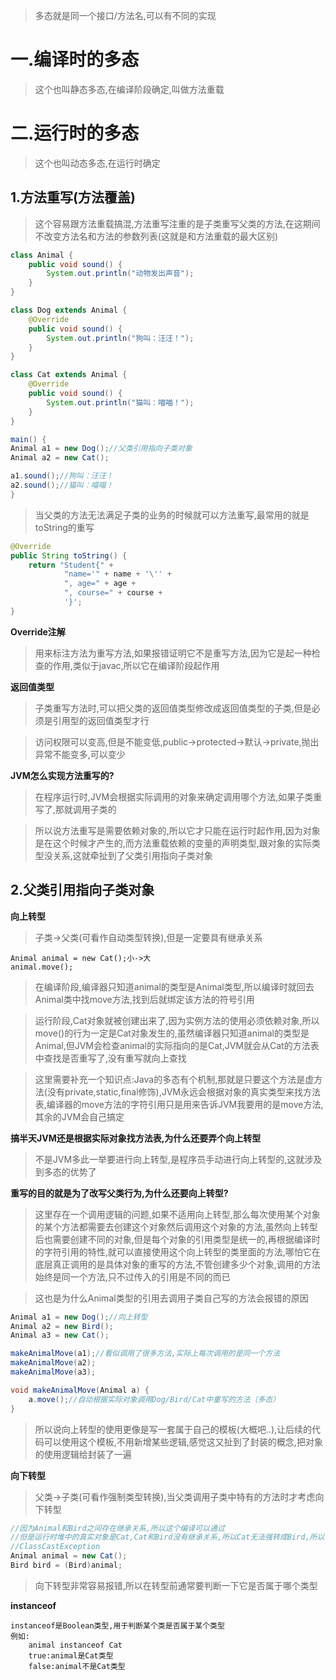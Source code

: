 
>多态就是同一个接口/方法名,可以有不同的实现

# 一.编译时的多态

>这个也叫静态多态,在编译阶段确定,叫做方法重载

# 二.运行时的多态

>这个也叫动态多态,在运行时确定

## 1.方法重写(方法覆盖)

>这个容易跟方法重载搞混,方法重写注重的是子类重写父类的方法,在这期间不改变方法名和方法的参数列表(这就是和方法重载的最大区别)

```Java
class Animal {
    public void sound() {
        System.out.println("动物发出声音");
    }
}

class Dog extends Animal {
    @Override
    public void sound() {
        System.out.println("狗叫：汪汪！");
    }
}

class Cat extends Animal {
    @Override
    public void sound() {
        System.out.println("猫叫：喵喵！");
    }
}

main() {
Animal a1 = new Dog();//父类引用指向子类对象
Animal a2 = new Cat();

a1.sound();//狗叫：汪汪！
a2.sound();//猫叫：喵喵！
}
```

>当父类的方法无法满足子类的业务的时候就可以方法重写,最常用的就是toString的重写

```Java
@Override  
public String toString() {  
    return "Student{" +  
            "name='" + name + '\'' +  
            ", age=" + age +  
            ", course=" + course +  
            '}';  
}
```

**Override注解**

>用来标注方法为重写方法,如果报错证明它不是重写方法,因为它是起一种检查的作用,类似于javac,所以它在编译阶段起作用


**返回值类型**

>子类重写方法时,可以把父类的返回值类型修改成返回值类型的子类,但是必须是引用型的返回值类型才行

>访问权限可以变高,但是不能变低,public->protected->默认->private,抛出异常不能变多,可以变少


**JVM怎么实现方法重写的?**

>在程序运行时,JVM会根据实际调用的对象来确定调用哪个方法,如果子类重写了,那就调用子类的

>所以说方法重写是需要依赖对象的,所以它才只能在运行时起作用,因为对象是在这个时候才产生的,而方法重载依赖的变量的声明类型,跟对象的实际类型没关系,这就牵扯到了父类引用指向子类对象


## 2.父类引用指向子类对象

**向上转型**

>子类->父类(可看作自动类型转换),但是一定要具有继承关系

```
Animal animal = new Cat();小->大
animal.move();
```

>在编译阶段,编译器只知道animal的类型是Animal类型,所以编译时就回去Animal类中找move方法,找到后就绑定该方法的符号引用

>运行阶段,Cat对象就被创建出来了,因为实例方法的使用必须依赖对象,所以move()的行为一定是Cat对象发生的,虽然编译器只知道animal的类型是Animal,但JVM会检查animal的实际指向的是Cat,JVM就会从Cat的方法表中查找是否重写了,没有重写就向上查找

>这里需要补充一个知识点:Java的多态有个机制,那就是只要这个方法是虚方法(没有private,static,final修饰),JVM永远会根据对象的真实类型来找方法表,编译器的move方法的字符引用只是用来告诉JVM我要用的是move方法,其余的JVM会自己搞定

**搞半天JVM还是根据实际对象找方法表,为什么还要弄个向上转型**

>不是JVM多此一举要进行向上转型,是程序员手动进行向上转型的,这就涉及到多态的优势了

**重写的目的就是为了改写父类行为,为什么还要向上转型?**

>这里存在一个调用逻辑的问题,如果不适用向上转型,那么每次使用某个对象的某个方法都需要去创建这个对象然后调用这个对象的方法,虽然向上转型后也需要创建不同的对象,但是每个对象的引用类型是统一的,再根据编译时的字符引用的特性,就可以直接使用这个向上转型的类里面的方法,哪怕它在底层真正调用的是具体对象的重写的方法,不管创建多少个对象,调用的方法始终是同一个方法,只不过传入的引用是不同的而已

>这也是为什么Animal类型的引用去调用子类自己写的方法会报错的原因

```Java
Animal a1 = new Dog();//向上转型
Animal a2 = new Bird();
Animal a3 = new Cat();

makeAnimalMove(a1);//看似调用了很多方法,实际上每次调用的是同一个方法
makeAnimalMove(a2);
makeAnimalMove(a3);

void makeAnimalMove(Animal a) {
    a.move();//自动根据实际对象调用Dog/Bird/Cat中重写的方法（多态）
}
```

>所以说向上转型的使用更像是写一套属于自己的模板(大概吧..),让后续的代码可以使用这个模板,不用新增某些逻辑,感觉这又扯到了封装的概念,把对象的使用逻辑给封装了一遍

**向下转型**

>父类->子类(可看作强制类型转换),当父类调用子类中特有的方法时才考虑向下转型

```Java
//因为Animal和Bird之间存在继承关系,所以这个编译可以通过
//但是运行时堆中的真实对象是Cat,Cat和Bird没有继承关系,所以Cat无法强转成Bird,所以会报错
//ClassCastException
Animal animal = new Cat();
Bird bird = (Bird)animal;
```

>向下转型非常容易报错,所以在转型前通常要判断一下它是否属于哪个类型

**instanceof**

```
instanceof是Boolean类型,用于判断某个类是否属于某个类型
例如:
	animal instanceof Cat
	true:animal是Cat类型
	false:animal不是Cat类型
```
